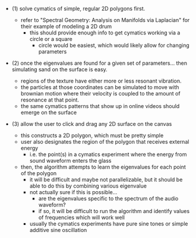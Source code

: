 
- (1) solve cymatics of simple, regular 2D polygons first.
  - refer to "Spectral Geometry: Analysis on Manifolds via Laplacian" for their 
    example of modeling a 2D drum
    - this should provide enough info to get cymatics working via a circle or a square
      - circle would be easiest, which would likely allow for changing parameters

- (2) once the eigenvalues are found for a given set of parameters... then simulating
  sand on the surface is easy. 
  - regions of the texture have either more or less resonant vibration. 
  - the particles at those coordinates can be simulated to move with brownian motion
    where their velocity is coupled to the amount of resonance at that point.
  - the same cymatics patterns that show up in online videos should emerge on the surface 

- (3) allow the user to click and drag any 2D surface on the canvas
  - this constructs a 2D polygon, which must be pretty simple
  - user also designates the region of the polygon that receives external energy
    - i.e. the point(s) in a cymatics experiment where the energy from sound waveform 
      enters the glass
  - then, the algorithm attempts to learn the eigenvalues for each point of the polygon
    - it will be difficult and maybe not parallelizable, but it should be able to do this
      by combining various eigenvalue 
    - not actually sure if this is possible... 
      - are the eigenvalues specific to the spectrum of the audio waveform? 
      - if so, it will be difficult to run the algorithm and identify values of frequencies
        which will work well
    - usually the cymatics experiments have pure sine tones or simple additive sine oscillation
